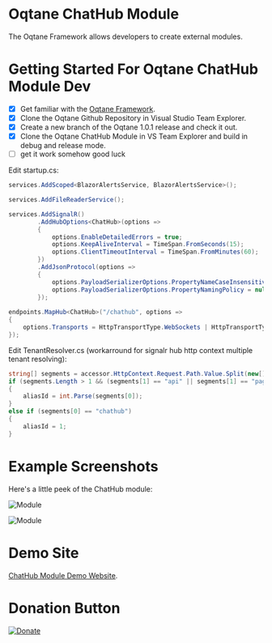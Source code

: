 # Oqtane ChatHub Module

The Oqtane Framework allows developers to create external modules.

# Getting Started For Oqtane ChatHub Module Dev

- [x] Get familiar with the [Oqtane Framework](https://github.com/oqtane/oqtane.framework).
- [x] Clone the Oqtane Github Repository in Visual Studio Team Explorer.
- [x] Create a new branch of the Oqtane 1.0.1 release and check it out.
- [x] Clone the Oqtane ChatHub Module in VS Team Explorer and build in debug and release mode.
- [ ] get it work somehow good luck

Edit startup.cs:
```C#
services.AddScoped<BlazorAlertsService, BlazorAlertsService>();

services.AddFileReaderService();

services.AddSignalR()
		.AddHubOptions<ChatHub>(options =>
		{
			options.EnableDetailedErrors = true;
			options.KeepAliveInterval = TimeSpan.FromSeconds(15);
			options.ClientTimeoutInterval = TimeSpan.FromMinutes(60);
		})
		.AddJsonProtocol(options =>
		{
			options.PayloadSerializerOptions.PropertyNameCaseInsensitive = false;
			options.PayloadSerializerOptions.PropertyNamingPolicy = null;
		});
				
endpoints.MapHub<ChatHub>("/chathub", options =>
{
	options.Transports = HttpTransportType.WebSockets | HttpTransportType.LongPolling;
});
```
			
Edit TenantResolver.cs (workarround for signalr hub http context multiple tenant resolving):
```C#
string[] segments = accessor.HttpContext.Request.Path.Value.Split(new[] { '/' }, StringSplitOptions.RemoveEmptyEntries);
if (segments.Length > 1 && (segments[1] == "api" || segments[1] == "pages") && segments[0] != "~")
{
	aliasId = int.Parse(segments[0]);
}
else if (segments[0] == "chathub")
{
	aliasId = 1;
}
```

# Example Screenshots

Here's a little peek of the ChatHub module:

![Module](https://github.com/boredanyway/oqtane.chathubs/blob/master/screenshot1.png?raw=true "Module")

![Module](https://github.com/boredanyway/oqtane.chathubs/blob/master/screenshot2.png?raw=true "Module")

# Demo Site

[ChatHub Module Demo Website](http://chathub.tv/).

# Donation Button

[![Donate](https://img.shields.io/badge/Donate-PayPal-green.svg)](https://www.paypal.com/cgi-bin/webscr?cmd=_s-xclick&hosted_button_id=DZVSWXB4L2GWA)
